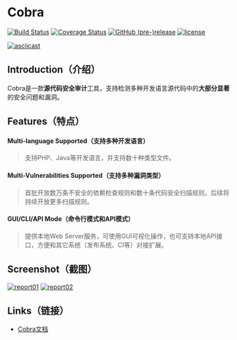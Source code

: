 # Cobra
[![Build Status](https://travis-ci.org/wufeifei/cobra.svg?branch=master)](https://travis-ci.org/wufeifei/cobra)
[![Coverage Status](https://coveralls.io/repos/github/wufeifei/cobra/badge.svg?branch=master)](https://coveralls.io/github/wufeifei/cobra?branch=master)
[![GitHub (pre-)release](https://img.shields.io/github/release/wufeifei/cobra/all.svg)](https://github.com/wufeifei/cobra/releases)
[![license](https://img.shields.io/github/license/mashape/apistatus.svg?maxAge=2592000)](https://github.com/wufeifei/cobra/blob/master/LICENSE)

[![asciicast](https://raw.githubusercontent.com/wufeifei/cobra/master/docs/report_03.jpg)](https://asciinema.org/a/132572)

## Introduction（介绍）
Cobra是一款**源代码安全审计**工具，支持检测多种开发语言源代码中的**大部分显著**的安全问题和漏洞。

## Features（特点）
#### Multi-language Supported（支持多种开发语言）
> 支持PHP、Java等开发语言，并支持数十种类型文件。

#### Multi-Vulnerabilities Supported（支持多种漏洞类型）
> 首批开放数万条不安全的依赖检查规则和数十条代码安全扫描规则，后续将持续开放更多扫描规则。

#### GUI/CLI/API Mode（命令行模式和API模式）
> 提供本地Web Server服务，可使用GUI可视化操作，也可支持本地API接口，方便和其它系统（发布系统、CI等）对接扩展。

## Screenshot（截图）
[![report01](https://raw.githubusercontent.com/wufeifei/cobra/master/docs/report_01.jpg)](https://wufeifei.github.io/cobra/api)
[![report02](https://raw.githubusercontent.com/wufeifei/cobra/master/docs/report_02.jpg)](https://wufeifei.github.io/cobra/api)

## Links（链接）
- [Cobra文档](https://wufeifei.github.io/cobra/)